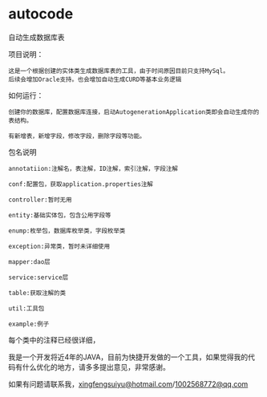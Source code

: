 # autocode
自动生成数据库表  

项目说明：  

    这是一个根据创建的实体类生成数据库表的工具，由于时间原因目前只支持MySql。
    后续会增加Oracle支持。也会增加自动生成CURD等基本业务逻辑  
    
如何运行：  

    创建你的数据库，配置数据库连接，启动AutogenerationApplication类即会自动生成你的表结构。  
    
    有新增表，新增字段，修改字段，删除字段等功能。 
    
包名说明  

    annotatiion:注解名，表注解，ID注解，索引注解，字段注解
    
    conf:配置包，获取application.properties注解
    
    controller:暂时无用
    
    entity:基础实体包，包含公用字段等
    
    enump:枚举包，数据库枚举类，字段枚举类
    
    exception:异常类，暂时未详细使用
    
    mapper:dao层
    
    service:service层
    
    table:获取注解的类
    
    util:工具包
    
    example:例子
    
 每个类中的注释已经很详细，
 
 我是一个开发将近4年的JAVA，目前为快捷开发做的一个工具，如果觉得我的代码有什么优化的地方，请多多提出意见，非常感谢。
 
 如果有问题请联系我，xingfengsuiyu@hotmail.com/1002568772@qq.com
 
